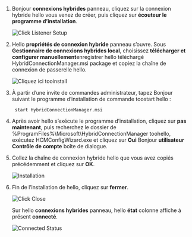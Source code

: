 
1. Bonjour **connexions hybrides** panneau, cliquez sur la connexion hybride hello vous venez de créer, puis cliquez sur **écouteur le programme d’installation**.
   
    ![Click Listener Setup](./media/app-service-hybrid-connections-manager-install/D04ClickListenerSetup.png)
2. Hello **propriétés de connexion hybride** panneau s’ouvre. Sous **Gestionnaire de connexions hybrides local**, choisissez **télécharger et configurer manuellement**enregistrer hello téléchargé HybridConnectionManager.msi package et copiez la chaîne de connexion de passerelle hello.
   
    ![Cliquez ici tooinstall](./media/app-service-hybrid-connections-manager-install/D05ClickToInstallHCM.png)
3. À partir d’une invite de commandes administrateur, tapez Bonjour suivant le programme d’installation de commande toostart hello :
   
        start HybridConnectionManager.msi
4. Après avoir hello s’exécute le programme d’installation, cliquez sur **pas maintenant**, puis recherchez le dossier de %ProgramFiles%\Microsoft\HybridConnectionManager toohello, exécutez HCMConfigWizard.exe et cliquez sur **Oui** Bonjour **utilisateur Contrôle de compte** boîte de dialogue.
5. Collez la chaîne de connexion hybride hello que vous avez copiés précédemment et cliquez sur **OK**. 
   
    ![Installation](./media/app-service-hybrid-connections-manager-install/D08aHCMInstallManual.png)
6. Fin de l’installation de hello, cliquez sur **fermer**.
   
    ![Click Close](./media/app-service-hybrid-connections-manager-install/D09HCMInstallComplete.png)
   
    Sur hello **connexions hybrides** panneau, hello **état** colonne affiche à présent **connecté**. 
   
    ![Connected Status](./media/app-service-hybrid-connections-manager-install/D10HCStatusConnected.png)

